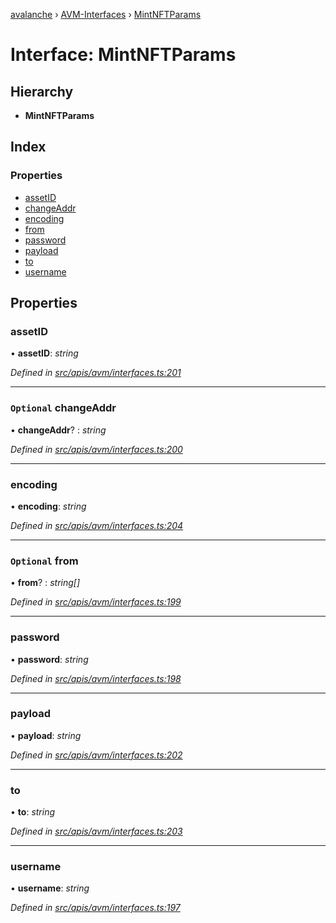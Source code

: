 [avalanche](../README.md) › [AVM-Interfaces](../modules/avm_interfaces.md) › [MintNFTParams](avm_interfaces.mintnftparams.md)

# Interface: MintNFTParams

## Hierarchy

* **MintNFTParams**

## Index

### Properties

* [assetID](avm_interfaces.mintnftparams.md#assetid)
* [changeAddr](avm_interfaces.mintnftparams.md#optional-changeaddr)
* [encoding](avm_interfaces.mintnftparams.md#encoding)
* [from](avm_interfaces.mintnftparams.md#optional-from)
* [password](avm_interfaces.mintnftparams.md#password)
* [payload](avm_interfaces.mintnftparams.md#payload)
* [to](avm_interfaces.mintnftparams.md#to)
* [username](avm_interfaces.mintnftparams.md#username)

## Properties

###  assetID

• **assetID**: *string*

*Defined in [src/apis/avm/interfaces.ts:201](https://github.com/ava-labs/avalanchejs/blob/ca67b81/src/apis/avm/interfaces.ts#L201)*

___

### `Optional` changeAddr

• **changeAddr**? : *string*

*Defined in [src/apis/avm/interfaces.ts:200](https://github.com/ava-labs/avalanchejs/blob/ca67b81/src/apis/avm/interfaces.ts#L200)*

___

###  encoding

• **encoding**: *string*

*Defined in [src/apis/avm/interfaces.ts:204](https://github.com/ava-labs/avalanchejs/blob/ca67b81/src/apis/avm/interfaces.ts#L204)*

___

### `Optional` from

• **from**? : *string[]*

*Defined in [src/apis/avm/interfaces.ts:199](https://github.com/ava-labs/avalanchejs/blob/ca67b81/src/apis/avm/interfaces.ts#L199)*

___

###  password

• **password**: *string*

*Defined in [src/apis/avm/interfaces.ts:198](https://github.com/ava-labs/avalanchejs/blob/ca67b81/src/apis/avm/interfaces.ts#L198)*

___

###  payload

• **payload**: *string*

*Defined in [src/apis/avm/interfaces.ts:202](https://github.com/ava-labs/avalanchejs/blob/ca67b81/src/apis/avm/interfaces.ts#L202)*

___

###  to

• **to**: *string*

*Defined in [src/apis/avm/interfaces.ts:203](https://github.com/ava-labs/avalanchejs/blob/ca67b81/src/apis/avm/interfaces.ts#L203)*

___

###  username

• **username**: *string*

*Defined in [src/apis/avm/interfaces.ts:197](https://github.com/ava-labs/avalanchejs/blob/ca67b81/src/apis/avm/interfaces.ts#L197)*
